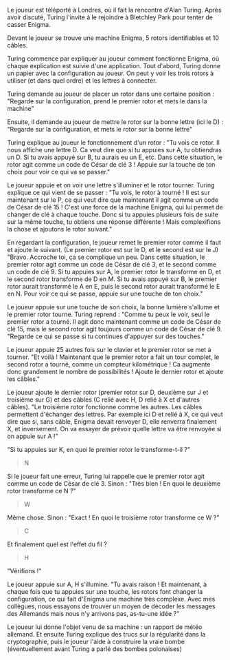 Le joueur est téléporté à Londres, où il fait la rencontre d'Alan Turing. Après avoir discuté, Turing l'invite à le rejoindre à Bletchley Park pour tenter de casser Enigma. 

Devant le joueur se trouve une machine Enigma, 5 rotors identifiables et 10 câbles. 

Turing commence par expliquer au joueur comment fonctionne Enigma, où chaque explication est suivie d'une application.
Tout d'abord, Turing donne un papier avec la configuration au joueur. On peut y voir les trois rotors à utiliser (et dans quel ordre) et les lettres à connecter. 

Turing demande au joueur de placer un rotor dans une certaine position :
"Regarde sur la configuration, prend le premier rotor et mets le dans la machine"

Ensuite, il demande au joueur de mettre le rotor sur la bonne lettre (ici le D) :
"Regarde sur la configuration, et mets le rotor sur la bonne lettre"

Turing explique au joueur le fonctionnement d'un rotor : 
"Tu vois ce rotor. Il nous affiche une lettre D. Ca veut dire que si tu appuies sur A, tu obtiendras un D. Si tu avais appuyé sur B, tu aurais eu un E, etc. Dans cette situation, le rotor agit comme un code de César de clé 3 ! Appuie sur la touche de ton choix pour voir ce qui va se passer."

Le joueur appuie et on voir une lettre s'illuminer et le rotor tourner. Turing explique ce qui vient de se passer :
"Tu vois, le rotor à tourné ! Il est sur maintenant sur le P, ce qui veut dire que maintenant il agit comme un code de César de clé 15 ! C'est une force de la machine Enigma, qui lui permet de changer de clé à chaque touche. Donc si tu appuies plusieurs fois de suite sur la même touche, tu obtiens une réponse différente ! Mais complexifions la chose et ajoutons le rotor suivant."

En regardant la configuration, le joueur remet le premier rotor comme il faut et ajoute le suivant. (Le premier rotor est sur le D, et le second est sur le J)
"Bravo. Accroche toi, ça se complique un peu. Dans cette situation, le premier rotor agit comme un code de César de clé 3, et le second comme un code de clé 9. Si tu appuies sur A, le premier rotor le transforme en D, et le second rotor transforme de D en M. Si tu avais appuyé sur B, le premier rotor aurait transformé le A en E, puis le second rotor aurait transformé le E en N. Pour voir ce qui se passe, appuie sur une touche de ton choix."

Le joueur appuie sur une touche de son choix, la bonne lumière s'allume et le premier rotor tourne. Turing reprend :
"Comme tu peux le voir, seul le premier rotor a tourné. Il agit donc maintenant comme un code de César de clé 15, mais le second rotor agit toujours comme un code de César de clé 9. "Regarde ce qui se passe si tu continues d'appuyer sur des touches."

Le joueur appuie 25 autres fois sur le clavier et le premier rotor se met à tourner.
"Et voilà ! Maintenant que le premier rotor a fait un tour complet, le second rotor a tourné, comme un compteur kilométrique ! Ca augmente donc grandement le nombre de possibilités ! Ajoute le dernier rotor et ajoute les câbles."

Le joueur ajoute le dernier rotor (premier rotor sur D, deuxième sur J et troisième sur G) et des câbles (C relié avec H, D relié à X et d'autres câbles).
"Le troisième rotor fonctionne comme les autres. Les câbles permettent d'échanger des lettres. Par exemple ici D et relié à X, ce qui veut dire que si, sans câble, Enigma devait renvoyer D, elle renverra finalement X, et inversement. On va essayer de prévoir quelle lettre va être renvoyée si on appuie sur A !"

"Si tu appuies sur K, en quoi le premier rotor le transforme-t-il ?"
> N

Si le joueur fait une erreur, Turing lui rappelle que le premier rotor agit comme un code de César de clé 3.
Sinon : "Très bien ! En quoi le deuxième rotor transforme ce N ?"
> W

Même chose.
Sinon : "Exact ! En quoi le troisième rotor transforme ce W ?"
> C

Et finalement quel est l'effet du fil ?
> H

"Vérifions !"

Le joueur appuie sur A, H s'illumine.
"Tu avais raison ! Et maintenant, à chaque fois que tu appuies sur une touche, les rotors font changer la configuration, ce qui fait d'Enigma une machine très complexe. Avec mes collègues, nous essayons de trouver un moyen de décoder les messages des Allemands mais nous n'y arrivons pas, as-tu-une idée ?"

Le joueur lui donne l'objet venu de sa machine : un rapport de météo allemand.
Et ensuite Turing explique des trucs sur la régularité dans la cryptographie, puis le joueur l'aide à construire la vraie bombe (éventuellement avant Turing a parlé des bombes polonaises)